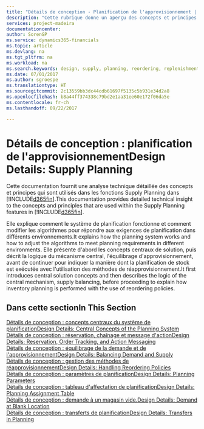 ```yaml
---
title: "Détails de conception - Planification de l'approvisionnement | Microsoft Docs"
description: "Cette rubrique donne un aperçu des concepts et principes qui sont utilisés avec les fonctionnalités de planification de l'approvisionnement dans [!INCLUDE[d365fin](includes/d365fin_md.md)]."
services: project-madeira
documentationcenter: 
author: SorenGP
ms.service: dynamics365-financials
ms.topic: article
ms.devlang: na
ms.tgt_pltfrm: na
ms.workload: na
ms.search.keywords: design, supply, planning, reordering, replenishment
ms.date: 07/01/2017
ms.author: sgroespe
ms.translationtype: HT
ms.sourcegitcommit: 2c13559bb3dc44cdb61697f5135c5b931e34d2a8
ms.openlocfilehash: b8a44ff374338c79bd2e1aa31ee60e172f06da5e
ms.contentlocale: fr-ch
ms.lasthandoff: 09/22/2017

---
```

# <a name="design-details-supply-planning"></a><span data-ttu-id="78bd9-103">Détails de conception : planification de l'approvisionnement</span><span class="sxs-lookup"><span data-stu-id="78bd9-103">Design Details: Supply Planning</span></span>
<span data-ttu-id="78bd9-104">Cette documentation fournit une analyse technique détaillée des concepts et principes qui sont utilisés dans les fonctions Supply Planning dans [!INCLUDE[d365fin](includes/d365fin_md.md)].</span><span class="sxs-lookup"><span data-stu-id="78bd9-104">This documentation provides detailed technical insight to the concepts and principles that are used within the Supply Planning features in [!INCLUDE[d365fin](includes/d365fin_md.md)].</span></span>  

<span data-ttu-id="78bd9-105">Elle explique comment le système de planification fonctionne et comment modifier les algorithmes pour répondre aux exigences de planification dans différents environnements.</span><span class="sxs-lookup"><span data-stu-id="78bd9-105">It explains how the planning system works and how to adjust the algorithms to meet planning requirements in different environments.</span></span> <span data-ttu-id="78bd9-106">Elle présente d'abord les concepts centraux de solution, puis décrit la logique du mécanisme central, l'équilibrage d'approvisionnement, avant de continuer pour indiquer la manière dont la planification de stock est exécutée avec l'utilisation des méthodes de réapprovisionnement.</span><span class="sxs-lookup"><span data-stu-id="78bd9-106">It first introduces central solution concepts and then describes the logic of the central mechanism, supply balancing, before proceeding to explain how inventory planning is performed with the use of reordering policies.</span></span>  

## <a name="in-this-section"></a><span data-ttu-id="78bd9-107">Dans cette section</span><span class="sxs-lookup"><span data-stu-id="78bd9-107">In This Section</span></span>  
[<span data-ttu-id="78bd9-108">Détails de conception : concepts centraux du système de planification</span><span class="sxs-lookup"><span data-stu-id="78bd9-108">Design Details: Central Concepts of the Planning System</span></span>](design-details-central-concepts-of-the-planning-system.md)  
[<span data-ttu-id="78bd9-109">Détails de conception : réservation, chaînage et message d'action</span><span class="sxs-lookup"><span data-stu-id="78bd9-109">Design Details: Reservation, Order Tracking, and Action Messaging</span></span>](design-details-reservation-order-tracking-and-action-messaging.md)  
[<span data-ttu-id="78bd9-110">Détails de conception : équilibrage de la demande et de l'approvisionnement</span><span class="sxs-lookup"><span data-stu-id="78bd9-110">Design Details: Balancing Demand and Supply</span></span>](design-details-balancing-demand-and-supply.md)  
[<span data-ttu-id="78bd9-111">Détails de conception : gestion des méthodes de réapprovisionnement</span><span class="sxs-lookup"><span data-stu-id="78bd9-111">Design Details: Handling Reordering Policies</span></span>](design-details-handling-reordering-policies.md)  
[<span data-ttu-id="78bd9-112">Détails de conception : paramètres de planification</span><span class="sxs-lookup"><span data-stu-id="78bd9-112">Design Details: Planning Parameters</span></span>](design-details-planning-parameters.md)  
[<span data-ttu-id="78bd9-113">Détails de conception : tableau d'affectation de planification</span><span class="sxs-lookup"><span data-stu-id="78bd9-113">Design Details: Planning Assignment Table</span></span>](design-details-planning-assignment-table.md)  
[<span data-ttu-id="78bd9-114">Détails de conception : demande à un magasin vide.</span><span class="sxs-lookup"><span data-stu-id="78bd9-114">Design Details: Demand at Blank Location</span></span>](design-details-demand-at-blank-location.md)  
[<span data-ttu-id="78bd9-115">Détails de conception : transferts de planification</span><span class="sxs-lookup"><span data-stu-id="78bd9-115">Design Details: Transfers in Planning</span></span>](design-details-transfers-in-planning.md)


